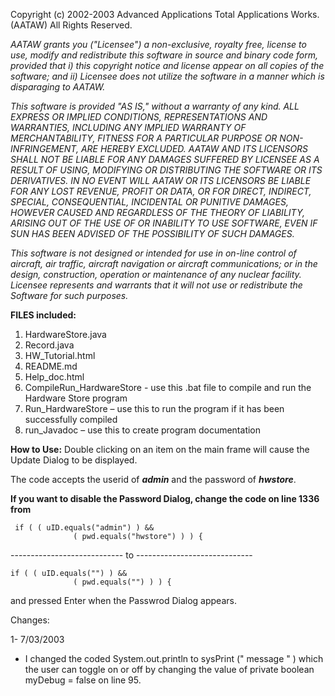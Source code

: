 Copyright (c) 2002-2003 Advanced Applications Total Applications Works.
  (AATAW)  All Rights Reserved.
 
  *AATAW grants you ("Licensee") a non-exclusive, royalty free, license to use,
  modify and redistribute this software in source and binary code form,
  provided that i) this copyright notice and license appear on all copies of
  the software; and ii) Licensee does not utilize the software in a manner
  which is disparaging to AATAW.*
 
  *This software is provided "AS IS," without a warranty of any kind. ALL
  EXPRESS OR IMPLIED CONDITIONS, REPRESENTATIONS AND WARRANTIES, INCLUDING ANY
  IMPLIED WARRANTY OF MERCHANTABILITY, FITNESS FOR A PARTICULAR PURPOSE OR
  NON-INFRINGEMENT, ARE HEREBY EXCLUDED. AATAW AND ITS LICENSORS SHALL NOT BE
  LIABLE FOR ANY DAMAGES SUFFERED BY LICENSEE AS A RESULT OF USING, MODIFYING
  OR DISTRIBUTING THE SOFTWARE OR ITS DERIVATIVES. IN NO EVENT WILL AATAW OR ITS
  LICENSORS BE LIABLE FOR ANY LOST REVENUE, PROFIT OR DATA, OR FOR DIRECT,
  INDIRECT, SPECIAL, CONSEQUENTIAL, INCIDENTAL OR PUNITIVE DAMAGES, HOWEVER
  CAUSED AND REGARDLESS OF THE THEORY OF LIABILITY, ARISING OUT OF THE USE OF
  OR INABILITY TO USE SOFTWARE, EVEN IF SUN HAS BEEN ADVISED OF THE
  POSSIBILITY OF SUCH DAMAGES.*
 
  *This software is not designed or intended for use in on-line control of
  aircraft, air traffic, aircraft navigation or aircraft communications; or in
  the design, construction, operation or maintenance of any nuclear
  facility. Licensee represents and warrants that it will not use or
  redistribute the Software for such purposes.*


**FILES included:**
1. HardwareStore.java
2. Record.java
3. HW_Tutorial.html            
4. README.md
5. Help_doc.html                
6. CompileRun_HardwareStore - use this .bat file to compile and run the Hardware Store
    program
7. Run_HardwareStore –  use this to run the program if it has been successfully compiled
8. run_Javadoc – use this to create program documentation

**How to Use:**
Double clicking on an item on the main frame will cause the Update Dialog to be displayed.

The code accepts the userid of ***admin*** and the password of ***hwstore***.
 
 **If you want to disable the Password Dialog, change the code on line 1336 from**

     if ( ( uID.equals("admin") ) &&
                  ( pwd.equals("hwstore") ) ) {

---------------------------- to -----------------------------

    if ( ( uID.equals("") ) &&
                  ( pwd.equals("") ) ) {

and pressed Enter when the Passwrod Dialog appears.


Changes:

1- 7/03/2003
   - I changed the coded System.out.println to sysPrint (" message " ) which the 
     user can toggle on or off by changing the value of private boolean myDebug = false 
     on line 95.
